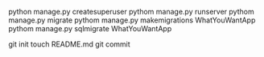 python manage.py createsuperuser
pythom manage.py runserver
pythom manage.py migrate
pythom manage.py makemigrations WhatYouWantApp
pythom manage.py sqlmigrate WhatYouWantApp

git init
touch README.md
git commit